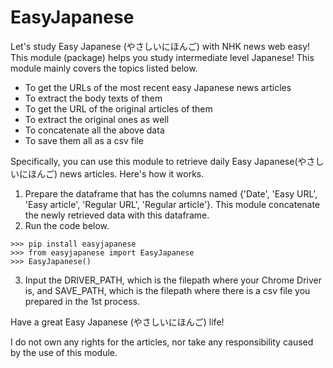 # EasyJapanese
Let's study Easy Japanese (やさしいにほんご) with NHK news web easy!  
This module (package) helps you study intermediate level Japanese! This module mainly covers the topics listed below.  
- To get the URLs of the most recent easy Japanese news articles
- To extract the body texts of them
- To get the URL of the original articles of them
- To extract the original ones as well
- To concatenate all the above data
- To save them all as a csv file


Specifically, you can use this module to retrieve daily Easy Japanese(やさしいにほんご) news articles. Here's how it works. 
1. Prepare the dataframe that has the columns named {'Date', 'Easy URL', 'Easy article', 'Regular URL', 'Regular article'}. This module concatenate the newly retrieved data with this dataframe.  
2. Run the code below.  
```
>>> pip install easyjapanese
>>> from easyjapanese import EasyJapanese  
>>> EasyJapanese()  
```
3. Input the DRIVER_PATH, which is the filepath where your Chrome Driver is, and SAVE_PATH, which is the filepath where there is a csv file you prepared in the 1st process.  


Have a great Easy Japanese (やさしいにほんご) life!


I do not own any rights for the articles, nor take any responsibility caused 
by the use of this module. 
